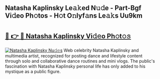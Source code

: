 ## Natasha Kaplinsky Le𝚊𝚔ed N𝚞𝚍e - Part-Bgf Vi𝚍eo Ph𝚘tos - H𝚘t O𝚗lyf𝚊ns Le𝚊𝚔s Uu9km

# <h2><a href="http://hf55wn.feru.top/?c=Natasha+Kaplinsky">🔗 👉 🔴 Natasha Kaplinsky Vi𝚍𝚎o Ph𝚘t𝚘𝚜</a></h2>

[![Natasha Kaplinsky Nu𝚍𝚎s](https://i.imgur.com/0TWrTi3.gif)](http://hf55wn.feru.top/?c=Natasha+Kaplinsky)
Web celebrity Natasha Kaplinsky and multimedia artist, recognized for posting dance and lifestyle content through solo and collaborative dance routines and mini vlogs. The public's fascination with Natasha Kaplinsky personal life has only added to his mystique as a public figure. 
